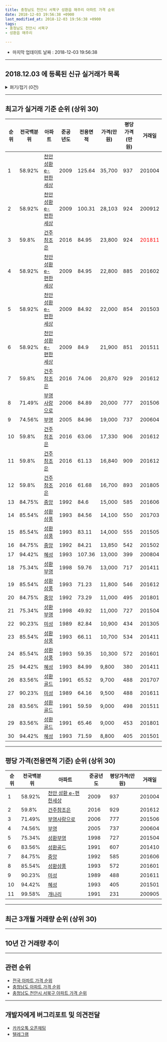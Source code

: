 ```yaml
---
title: 충청남도 천안시 서북구 성환읍 매주리 아파트 가격 순위
date: 2018-12-03 19:56:38 +0900
last_modified_at: 2018-12-03 19:56:38 +0900
tags:
- 충청남도 천안시 서북구
- 성환읍 매주리

---
```


* 마지막 업데이트 날짜 : 2018-12-03 19:56:38

---

## 2018.12.03 에 등록된 신규 실거래가 목록

<details>
<summary>펴기/접기 (0건)</summary>
<div markdown="1">

|아파트|전국백분위|준공년도|전용면적|가격(만원)|평당가격(만원)|거래일|
|---|---|---|---|---|---|---|
|없음|||||||


</div>
</details>

---

## 최고가 실거래 기준 순위 (상위 30)


|순위|전국백분위|아파트|준공년도|전용면적|가격(만원)|평당가격(만원)|거래일|
|---|---|---|---|---|---|---|---|
|1|58.92%|[천안 성환 e-편한세상](https://search.naver.com/search.naver?query=%EC%B6%A9%EC%B2%AD%EB%82%A8%EB%8F%84+%EC%B2%9C%EC%95%88%EC%8B%9C+%EC%84%9C%EB%B6%81%EA%B5%AC+%EC%84%B1%ED%99%98%EC%9D%8D+%EB%A7%A4%EC%A3%BC%EB%A6%AC+%EC%B2%9C%EC%95%88+%EC%84%B1%ED%99%98+e-%ED%8E%B8%ED%95%9C%EC%84%B8%EC%83%81)|2009|125.64|35,700|937|201004|
|2|58.92%|[천안 성환 e-편한세상](https://search.naver.com/search.naver?query=%EC%B6%A9%EC%B2%AD%EB%82%A8%EB%8F%84+%EC%B2%9C%EC%95%88%EC%8B%9C+%EC%84%9C%EB%B6%81%EA%B5%AC+%EC%84%B1%ED%99%98%EC%9D%8D+%EB%A7%A4%EC%A3%BC%EB%A6%AC+%EC%B2%9C%EC%95%88+%EC%84%B1%ED%99%98+e-%ED%8E%B8%ED%95%9C%EC%84%B8%EC%83%81)|2009|100.31|28,103|924|200912|
|3|59.8%|[건주참조은](https://search.naver.com/search.naver?query=%EC%B6%A9%EC%B2%AD%EB%82%A8%EB%8F%84+%EC%B2%9C%EC%95%88%EC%8B%9C+%EC%84%9C%EB%B6%81%EA%B5%AC+%EC%84%B1%ED%99%98%EC%9D%8D+%EB%A7%A4%EC%A3%BC%EB%A6%AC+%EA%B1%B4%EC%A3%BC%EC%B0%B8%EC%A1%B0%EC%9D%80)|2016|84.95|23,800|924|<span style="color:red">201811</span>|
|4|58.92%|[천안 성환 e-편한세상](https://search.naver.com/search.naver?query=%EC%B6%A9%EC%B2%AD%EB%82%A8%EB%8F%84+%EC%B2%9C%EC%95%88%EC%8B%9C+%EC%84%9C%EB%B6%81%EA%B5%AC+%EC%84%B1%ED%99%98%EC%9D%8D+%EB%A7%A4%EC%A3%BC%EB%A6%AC+%EC%B2%9C%EC%95%88+%EC%84%B1%ED%99%98+e-%ED%8E%B8%ED%95%9C%EC%84%B8%EC%83%81)|2009|84.95|22,800|885|201602|
|5|58.92%|[천안 성환 e-편한세상](https://search.naver.com/search.naver?query=%EC%B6%A9%EC%B2%AD%EB%82%A8%EB%8F%84+%EC%B2%9C%EC%95%88%EC%8B%9C+%EC%84%9C%EB%B6%81%EA%B5%AC+%EC%84%B1%ED%99%98%EC%9D%8D+%EB%A7%A4%EC%A3%BC%EB%A6%AC+%EC%B2%9C%EC%95%88+%EC%84%B1%ED%99%98+e-%ED%8E%B8%ED%95%9C%EC%84%B8%EC%83%81)|2009|84.92|22,000|854|201503|
|6|58.92%|[천안 성환 e-편한세상](https://search.naver.com/search.naver?query=%EC%B6%A9%EC%B2%AD%EB%82%A8%EB%8F%84+%EC%B2%9C%EC%95%88%EC%8B%9C+%EC%84%9C%EB%B6%81%EA%B5%AC+%EC%84%B1%ED%99%98%EC%9D%8D+%EB%A7%A4%EC%A3%BC%EB%A6%AC+%EC%B2%9C%EC%95%88+%EC%84%B1%ED%99%98+e-%ED%8E%B8%ED%95%9C%EC%84%B8%EC%83%81)|2009|84.9|21,900|851|201511|
|7|59.8%|[건주참조은](https://search.naver.com/search.naver?query=%EC%B6%A9%EC%B2%AD%EB%82%A8%EB%8F%84+%EC%B2%9C%EC%95%88%EC%8B%9C+%EC%84%9C%EB%B6%81%EA%B5%AC+%EC%84%B1%ED%99%98%EC%9D%8D+%EB%A7%A4%EC%A3%BC%EB%A6%AC+%EA%B1%B4%EC%A3%BC%EC%B0%B8%EC%A1%B0%EC%9D%80)|2016|74.06|20,870|929|201612|
|8|71.49%|[부영사랑으로](https://search.naver.com/search.naver?query=%EC%B6%A9%EC%B2%AD%EB%82%A8%EB%8F%84+%EC%B2%9C%EC%95%88%EC%8B%9C+%EC%84%9C%EB%B6%81%EA%B5%AC+%EC%84%B1%ED%99%98%EC%9D%8D+%EB%A7%A4%EC%A3%BC%EB%A6%AC+%EB%B6%80%EC%98%81%EC%82%AC%EB%9E%91%EC%9C%BC%EB%A1%9C)|2006|84.89|20,000|777|201506|
|9|74.56%|[부영](https://search.naver.com/search.naver?query=%EC%B6%A9%EC%B2%AD%EB%82%A8%EB%8F%84+%EC%B2%9C%EC%95%88%EC%8B%9C+%EC%84%9C%EB%B6%81%EA%B5%AC+%EC%84%B1%ED%99%98%EC%9D%8D+%EB%A7%A4%EC%A3%BC%EB%A6%AC+%EB%B6%80%EC%98%81)|2005|84.96|19,000|737|200604|
|10|59.8%|[건주참조은](https://search.naver.com/search.naver?query=%EC%B6%A9%EC%B2%AD%EB%82%A8%EB%8F%84+%EC%B2%9C%EC%95%88%EC%8B%9C+%EC%84%9C%EB%B6%81%EA%B5%AC+%EC%84%B1%ED%99%98%EC%9D%8D+%EB%A7%A4%EC%A3%BC%EB%A6%AC+%EA%B1%B4%EC%A3%BC%EC%B0%B8%EC%A1%B0%EC%9D%80)|2016|63.06|17,330|906|201612|
|11|59.8%|[건주참조은](https://search.naver.com/search.naver?query=%EC%B6%A9%EC%B2%AD%EB%82%A8%EB%8F%84+%EC%B2%9C%EC%95%88%EC%8B%9C+%EC%84%9C%EB%B6%81%EA%B5%AC+%EC%84%B1%ED%99%98%EC%9D%8D+%EB%A7%A4%EC%A3%BC%EB%A6%AC+%EA%B1%B4%EC%A3%BC%EC%B0%B8%EC%A1%B0%EC%9D%80)|2016|61.13|16,840|909|201612|
|12|59.8%|[건주참조은](https://search.naver.com/search.naver?query=%EC%B6%A9%EC%B2%AD%EB%82%A8%EB%8F%84+%EC%B2%9C%EC%95%88%EC%8B%9C+%EC%84%9C%EB%B6%81%EA%B5%AC+%EC%84%B1%ED%99%98%EC%9D%8D+%EB%A7%A4%EC%A3%BC%EB%A6%AC+%EA%B1%B4%EC%A3%BC%EC%B0%B8%EC%A1%B0%EC%9D%80)|2016|61.68|16,700|893|201805|
|13|84.75%|[중앙](https://search.naver.com/search.naver?query=%EC%B6%A9%EC%B2%AD%EB%82%A8%EB%8F%84+%EC%B2%9C%EC%95%88%EC%8B%9C+%EC%84%9C%EB%B6%81%EA%B5%AC+%EC%84%B1%ED%99%98%EC%9D%8D+%EB%A7%A4%EC%A3%BC%EB%A6%AC+%EC%A4%91%EC%95%99)|1992|84.6|15,000|585|201606|
|14|85.54%|[성환삼풍](https://search.naver.com/search.naver?query=%EC%B6%A9%EC%B2%AD%EB%82%A8%EB%8F%84+%EC%B2%9C%EC%95%88%EC%8B%9C+%EC%84%9C%EB%B6%81%EA%B5%AC+%EC%84%B1%ED%99%98%EC%9D%8D+%EB%A7%A4%EC%A3%BC%EB%A6%AC+%EC%84%B1%ED%99%98%EC%82%BC%ED%92%8D)|1993|84.56|14,100|550|201703|
|15|85.54%|[성환삼풍](https://search.naver.com/search.naver?query=%EC%B6%A9%EC%B2%AD%EB%82%A8%EB%8F%84+%EC%B2%9C%EC%95%88%EC%8B%9C+%EC%84%9C%EB%B6%81%EA%B5%AC+%EC%84%B1%ED%99%98%EC%9D%8D+%EB%A7%A4%EC%A3%BC%EB%A6%AC+%EC%84%B1%ED%99%98%EC%82%BC%ED%92%8D)|1993|83.11|14,000|555|201505|
|16|84.75%|[중앙](https://search.naver.com/search.naver?query=%EC%B6%A9%EC%B2%AD%EB%82%A8%EB%8F%84+%EC%B2%9C%EC%95%88%EC%8B%9C+%EC%84%9C%EB%B6%81%EA%B5%AC+%EC%84%B1%ED%99%98%EC%9D%8D+%EB%A7%A4%EC%A3%BC%EB%A6%AC+%EC%A4%91%EC%95%99)|1992|84.21|13,850|542|201502|
|17|94.42%|[혜성](https://search.naver.com/search.naver?query=%EC%B6%A9%EC%B2%AD%EB%82%A8%EB%8F%84+%EC%B2%9C%EC%95%88%EC%8B%9C+%EC%84%9C%EB%B6%81%EA%B5%AC+%EC%84%B1%ED%99%98%EC%9D%8D+%EB%A7%A4%EC%A3%BC%EB%A6%AC+%ED%98%9C%EC%84%B1)|1993|107.36|13,000|399|200804|
|18|75.34%|[성환부영](https://search.naver.com/search.naver?query=%EC%B6%A9%EC%B2%AD%EB%82%A8%EB%8F%84+%EC%B2%9C%EC%95%88%EC%8B%9C+%EC%84%9C%EB%B6%81%EA%B5%AC+%EC%84%B1%ED%99%98%EC%9D%8D+%EB%A7%A4%EC%A3%BC%EB%A6%AC+%EC%84%B1%ED%99%98%EB%B6%80%EC%98%81)|1998|59.76|13,000|717|201411|
|19|85.54%|[성환삼풍](https://search.naver.com/search.naver?query=%EC%B6%A9%EC%B2%AD%EB%82%A8%EB%8F%84+%EC%B2%9C%EC%95%88%EC%8B%9C+%EC%84%9C%EB%B6%81%EA%B5%AC+%EC%84%B1%ED%99%98%EC%9D%8D+%EB%A7%A4%EC%A3%BC%EB%A6%AC+%EC%84%B1%ED%99%98%EC%82%BC%ED%92%8D)|1993|71.23|11,800|546|201612|
|20|84.75%|[중앙](https://search.naver.com/search.naver?query=%EC%B6%A9%EC%B2%AD%EB%82%A8%EB%8F%84+%EC%B2%9C%EC%95%88%EC%8B%9C+%EC%84%9C%EB%B6%81%EA%B5%AC+%EC%84%B1%ED%99%98%EC%9D%8D+%EB%A7%A4%EC%A3%BC%EB%A6%AC+%EC%A4%91%EC%95%99)|1992|73.29|11,000|495|201801|
|21|75.34%|[성환부영](https://search.naver.com/search.naver?query=%EC%B6%A9%EC%B2%AD%EB%82%A8%EB%8F%84+%EC%B2%9C%EC%95%88%EC%8B%9C+%EC%84%9C%EB%B6%81%EA%B5%AC+%EC%84%B1%ED%99%98%EC%9D%8D+%EB%A7%A4%EC%A3%BC%EB%A6%AC+%EC%84%B1%ED%99%98%EB%B6%80%EC%98%81)|1998|49.92|11,000|727|201504|
|22|90.23%|[미성](https://search.naver.com/search.naver?query=%EC%B6%A9%EC%B2%AD%EB%82%A8%EB%8F%84+%EC%B2%9C%EC%95%88%EC%8B%9C+%EC%84%9C%EB%B6%81%EA%B5%AC+%EC%84%B1%ED%99%98%EC%9D%8D+%EB%A7%A4%EC%A3%BC%EB%A6%AC+%EB%AF%B8%EC%84%B1)|1989|82.84|10,900|434|201305|
|23|85.54%|[성환삼풍](https://search.naver.com/search.naver?query=%EC%B6%A9%EC%B2%AD%EB%82%A8%EB%8F%84+%EC%B2%9C%EC%95%88%EC%8B%9C+%EC%84%9C%EB%B6%81%EA%B5%AC+%EC%84%B1%ED%99%98%EC%9D%8D+%EB%A7%A4%EC%A3%BC%EB%A6%AC+%EC%84%B1%ED%99%98%EC%82%BC%ED%92%8D)|1993|66.11|10,700|534|201411|
|24|85.54%|[성환삼풍](https://search.naver.com/search.naver?query=%EC%B6%A9%EC%B2%AD%EB%82%A8%EB%8F%84+%EC%B2%9C%EC%95%88%EC%8B%9C+%EC%84%9C%EB%B6%81%EA%B5%AC+%EC%84%B1%ED%99%98%EC%9D%8D+%EB%A7%A4%EC%A3%BC%EB%A6%AC+%EC%84%B1%ED%99%98%EC%82%BC%ED%92%8D)|1993|59.35|10,300|572|201601|
|25|94.42%|[혜성](https://search.naver.com/search.naver?query=%EC%B6%A9%EC%B2%AD%EB%82%A8%EB%8F%84+%EC%B2%9C%EC%95%88%EC%8B%9C+%EC%84%9C%EB%B6%81%EA%B5%AC+%EC%84%B1%ED%99%98%EC%9D%8D+%EB%A7%A4%EC%A3%BC%EB%A6%AC+%ED%98%9C%EC%84%B1)|1993|84.99|9,800|380|201411|
|26|83.56%|[성환골드](https://search.naver.com/search.naver?query=%EC%B6%A9%EC%B2%AD%EB%82%A8%EB%8F%84+%EC%B2%9C%EC%95%88%EC%8B%9C+%EC%84%9C%EB%B6%81%EA%B5%AC+%EC%84%B1%ED%99%98%EC%9D%8D+%EB%A7%A4%EC%A3%BC%EB%A6%AC+%EC%84%B1%ED%99%98%EA%B3%A8%EB%93%9C)|1991|65.52|9,700|488|201707|
|27|90.23%|[미성](https://search.naver.com/search.naver?query=%EC%B6%A9%EC%B2%AD%EB%82%A8%EB%8F%84+%EC%B2%9C%EC%95%88%EC%8B%9C+%EC%84%9C%EB%B6%81%EA%B5%AC+%EC%84%B1%ED%99%98%EC%9D%8D+%EB%A7%A4%EC%A3%BC%EB%A6%AC+%EB%AF%B8%EC%84%B1)|1989|64.16|9,500|488|201611|
|28|83.56%|[성환골드](https://search.naver.com/search.naver?query=%EC%B6%A9%EC%B2%AD%EB%82%A8%EB%8F%84+%EC%B2%9C%EC%95%88%EC%8B%9C+%EC%84%9C%EB%B6%81%EA%B5%AC+%EC%84%B1%ED%99%98%EC%9D%8D+%EB%A7%A4%EC%A3%BC%EB%A6%AC+%EC%84%B1%ED%99%98%EA%B3%A8%EB%93%9C)|1991|59.59|9,000|498|201511|
|29|83.56%|[성환골드](https://search.naver.com/search.naver?query=%EC%B6%A9%EC%B2%AD%EB%82%A8%EB%8F%84+%EC%B2%9C%EC%95%88%EC%8B%9C+%EC%84%9C%EB%B6%81%EA%B5%AC+%EC%84%B1%ED%99%98%EC%9D%8D+%EB%A7%A4%EC%A3%BC%EB%A6%AC+%EC%84%B1%ED%99%98%EA%B3%A8%EB%93%9C)|1991|65.46|9,000|453|201801|
|30|94.42%|[혜성](https://search.naver.com/search.naver?query=%EC%B6%A9%EC%B2%AD%EB%82%A8%EB%8F%84+%EC%B2%9C%EC%95%88%EC%8B%9C+%EC%84%9C%EB%B6%81%EA%B5%AC+%EC%84%B1%ED%99%98%EC%9D%8D+%EB%A7%A4%EC%A3%BC%EB%A6%AC+%ED%98%9C%EC%84%B1)|1993|71.59|8,800|405|201501|


---

## 평당 가격(전용면적 기준) 순위 (상위 30)


|순위|전국백분위|아파트|준공년도|평당가격(만원)|거래일|
|---|---|---|---|---|---|
|1|58.92%|[천안 성환 e-편한세상](https://search.naver.com/search.naver?query=%EC%B6%A9%EC%B2%AD%EB%82%A8%EB%8F%84+%EC%B2%9C%EC%95%88%EC%8B%9C+%EC%84%9C%EB%B6%81%EA%B5%AC+%EC%84%B1%ED%99%98%EC%9D%8D+%EB%A7%A4%EC%A3%BC%EB%A6%AC+%EC%B2%9C%EC%95%88+%EC%84%B1%ED%99%98+e-%ED%8E%B8%ED%95%9C%EC%84%B8%EC%83%81)|2009|937|201004|
|2|59.8%|[건주참조은](https://search.naver.com/search.naver?query=%EC%B6%A9%EC%B2%AD%EB%82%A8%EB%8F%84+%EC%B2%9C%EC%95%88%EC%8B%9C+%EC%84%9C%EB%B6%81%EA%B5%AC+%EC%84%B1%ED%99%98%EC%9D%8D+%EB%A7%A4%EC%A3%BC%EB%A6%AC+%EA%B1%B4%EC%A3%BC%EC%B0%B8%EC%A1%B0%EC%9D%80)|2016|929|201612|
|3|71.49%|[부영사랑으로](https://search.naver.com/search.naver?query=%EC%B6%A9%EC%B2%AD%EB%82%A8%EB%8F%84+%EC%B2%9C%EC%95%88%EC%8B%9C+%EC%84%9C%EB%B6%81%EA%B5%AC+%EC%84%B1%ED%99%98%EC%9D%8D+%EB%A7%A4%EC%A3%BC%EB%A6%AC+%EB%B6%80%EC%98%81%EC%82%AC%EB%9E%91%EC%9C%BC%EB%A1%9C)|2006|777|201506|
|4|74.56%|[부영](https://search.naver.com/search.naver?query=%EC%B6%A9%EC%B2%AD%EB%82%A8%EB%8F%84+%EC%B2%9C%EC%95%88%EC%8B%9C+%EC%84%9C%EB%B6%81%EA%B5%AC+%EC%84%B1%ED%99%98%EC%9D%8D+%EB%A7%A4%EC%A3%BC%EB%A6%AC+%EB%B6%80%EC%98%81)|2005|737|200604|
|5|75.34%|[성환부영](https://search.naver.com/search.naver?query=%EC%B6%A9%EC%B2%AD%EB%82%A8%EB%8F%84+%EC%B2%9C%EC%95%88%EC%8B%9C+%EC%84%9C%EB%B6%81%EA%B5%AC+%EC%84%B1%ED%99%98%EC%9D%8D+%EB%A7%A4%EC%A3%BC%EB%A6%AC+%EC%84%B1%ED%99%98%EB%B6%80%EC%98%81)|1998|727|201504|
|6|83.56%|[성환골드](https://search.naver.com/search.naver?query=%EC%B6%A9%EC%B2%AD%EB%82%A8%EB%8F%84+%EC%B2%9C%EC%95%88%EC%8B%9C+%EC%84%9C%EB%B6%81%EA%B5%AC+%EC%84%B1%ED%99%98%EC%9D%8D+%EB%A7%A4%EC%A3%BC%EB%A6%AC+%EC%84%B1%ED%99%98%EA%B3%A8%EB%93%9C)|1991|607|201410|
|7|84.75%|[중앙](https://search.naver.com/search.naver?query=%EC%B6%A9%EC%B2%AD%EB%82%A8%EB%8F%84+%EC%B2%9C%EC%95%88%EC%8B%9C+%EC%84%9C%EB%B6%81%EA%B5%AC+%EC%84%B1%ED%99%98%EC%9D%8D+%EB%A7%A4%EC%A3%BC%EB%A6%AC+%EC%A4%91%EC%95%99)|1992|585|201606|
|8|85.54%|[성환삼풍](https://search.naver.com/search.naver?query=%EC%B6%A9%EC%B2%AD%EB%82%A8%EB%8F%84+%EC%B2%9C%EC%95%88%EC%8B%9C+%EC%84%9C%EB%B6%81%EA%B5%AC+%EC%84%B1%ED%99%98%EC%9D%8D+%EB%A7%A4%EC%A3%BC%EB%A6%AC+%EC%84%B1%ED%99%98%EC%82%BC%ED%92%8D)|1993|572|201601|
|9|90.23%|[미성](https://search.naver.com/search.naver?query=%EC%B6%A9%EC%B2%AD%EB%82%A8%EB%8F%84+%EC%B2%9C%EC%95%88%EC%8B%9C+%EC%84%9C%EB%B6%81%EA%B5%AC+%EC%84%B1%ED%99%98%EC%9D%8D+%EB%A7%A4%EC%A3%BC%EB%A6%AC+%EB%AF%B8%EC%84%B1)|1989|488|201611|
|10|94.42%|[혜성](https://search.naver.com/search.naver?query=%EC%B6%A9%EC%B2%AD%EB%82%A8%EB%8F%84+%EC%B2%9C%EC%95%88%EC%8B%9C+%EC%84%9C%EB%B6%81%EA%B5%AC+%EC%84%B1%ED%99%98%EC%9D%8D+%EB%A7%A4%EC%A3%BC%EB%A6%AC+%ED%98%9C%EC%84%B1)|1993|405|201501|
|11|99.58%|[개나리](https://search.naver.com/search.naver?query=%EC%B6%A9%EC%B2%AD%EB%82%A8%EB%8F%84+%EC%B2%9C%EC%95%88%EC%8B%9C+%EC%84%9C%EB%B6%81%EA%B5%AC+%EC%84%B1%ED%99%98%EC%9D%8D+%EB%A7%A4%EC%A3%BC%EB%A6%AC+%EA%B0%9C%EB%82%98%EB%A6%AC)|1991|231|200905|


---

## 최근 3개월 거래량 순위 (상위 30)


<div style="width:100%;">
    <canvas id="deal_count_ranking" height="250"></canvas>
</div>


<script>
new Chart(document.getElementById("deal_count_ranking"), {
    type: 'horizontalBar',
    data: {
        labels: ['성환부영', '천안 성환 e-편한세상', '부영사랑으로', '부영', '건주참조은'],
        datasets: [{
            label: '실거래 수',
            data: [6, 4, 2, 1, 1],
            borderColor: "rgba(255, 0, 128, 1)",
            backgroundColor: "rgba(255, 0, 128, 0.5)",
            fill: false,
        }]
    },
    options: {
        responsive: true,
        title: {
            display: true,
            text: '최근 3개월 거래량 순위'
        },
        tooltips: {
            mode: 'index',
            intersect: false,
            callbacks: {
                title: function(tooltipItems, data) {
                    return "실거래 수:";
                },
                label: function(tooltipItem, data) {
                    return data.labels[tooltipItem.index] + ": " + tooltipItem.xLabel;
                }
            }
        },
        hover: {
            mode: 'nearest',
            intersect: true
        },
        scales: {
            xAxes: [{
                display: true,
                scaleLabel: {
                    display: true,
                    labelString: '실거래 수'
                },
                ticks: {
                    suggestedMin: 0,
                }
            }],
            yAxes: [{
                display: true,
                ticks: {
                    autoSkip: false,
                    callback: function(value, index, values) {
                        if (value.length > 15)
                            return value.substr(0, 13) + "...";
                        else
                            return value;
                    }
                },
                scaleLabel: {
                    display: false,
                }
            }]
        }
    }
});

</script>


---

## 10년 간 거래량 추이


<div style="width:100%;">
    <canvas id="deal_progress" height="250"></canvas>
</div>

<script>
new Chart(document.getElementById("deal_progress"), {
    type: 'line',
    data: {
        labels: ['200812','200901','200902','200903','200904','200905','200906','200907','200908','200909','200910','200911','200912','201001','201002','201003','201004','201005','201006','201007','201008','201009','201010','201011','201012','201101','201102','201103','201104','201105','201106','201107','201108','201109','201110','201111','201112','201201','201202','201203','201204','201205','201206','201207','201208','201209','201210','201211','201212','201301','201302','201303','201304','201305','201306','201307','201308','201309','201310','201311','201312','201401','201402','201403','201404','201405','201406','201407','201408','201409','201410','201411','201412','201501','201502','201503','201504','201505','201506','201507','201508','201509','201510','201511','201512','201601','201602','201603','201604','201605','201606','201607','201608','201609','201610','201611','201612','201701','201702','201703','201704','201705','201706','201707','201708','201709','201710','201711','201712','201801','201802','201803','201804','201805','201806','201807','201808','201809','201810','201811','201812'],
        datasets: [{
            label: '실거래 수',
            pointRadius: 1,
            data: [5, 4, 0, 9, 5, 4, 2, 0, 2, 5, 7, 3, 6, 6, 5, 6, 96, 5, 3, 4, 6, 1, 6, 7, 13, 6, 12, 10, 4, 6, 5, 48, 19, 10, 21, 20, 34, 10, 13, 19, 17, 18, 15, 13, 19, 17, 18, 8, 16, 10, 9, 21, 15, 15, 18, 16, 10, 20, 21, 21, 24, 19, 20, 28, 28, 25, 24, 13, 14, 24, 15, 19, 10, 16, 8, 15, 12, 15, 28, 14, 10, 14, 19, 15, 12, 10, 7, 7, 9, 6, 15, 10, 8, 11, 12, 8, 32, 10, 17, 16, 9, 5, 15, 18, 10, 13, 5, 6, 8, 11, 7, 15, 9, 5, 11, 7, 12, 7, 6, 8, 0],
            borderColor: "rgba(255, 201, 14, 1)",
            backgroundColor: "rgba(255, 201, 14, 0.5)",
            fill: true,
        }]
    },
    options: {
        responsive: true,
        title: {
            display: true,
            text: '10년간 거래량 추이'
        },
        tooltips: {
            mode: 'index',
            intersect: false,
        },
        hover: {
            mode: 'nearest',
            intersect: true
        },
        scales: {
            xAxes: [{
                display: true,
                scaleLabel: {
                    display: true,
                    labelString: '년/월'
                }
            }],
            yAxes: [{
                display: true,
                ticks: {
                    suggestedMin: 0,
                },
                scaleLabel: {
                    display: true,
                    labelString: '실거래 수'
                }
            }]
        }
    }
});

</script>


---

## 관련 순위

- [전국 아파트 가격 순위](https://inasie.github.io/apt-ranking/전국)
- [충청남도 아파트 가격 순위](https://inasie.github.io/apt-ranking/충청남도)
- [충청남도 천안시 서북구 아파트 가격 순위](https://inasie.github.io/apt-ranking/충청남도-천안시-서북구)


---

## 개발자에게 버그리포트 및 의견전달

- [카카오톡 오픈채팅](https://open.kakao.com/o/gLJUAP4)
- [텔레그램](https://t.me/inasie)


